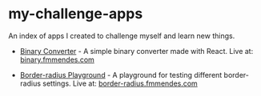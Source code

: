# my-challenge-apps
An index of apps I created to challenge myself and learn new things.

* [Binary Converter](https://github.com/fmmendes-app-challenges/binary-converter) - A simple binary converter made with React. Live at: [binary.fmmendes.com](https://binary.fmmendes.com)

* [Border-radius Playground](https://github.com/fmmendes-app-challenges/border-radius-playground) - A playground for testing different border-radius settings. Live at: [border-radius.fmmendes.com](https://border-radius.fmmendes.com)
